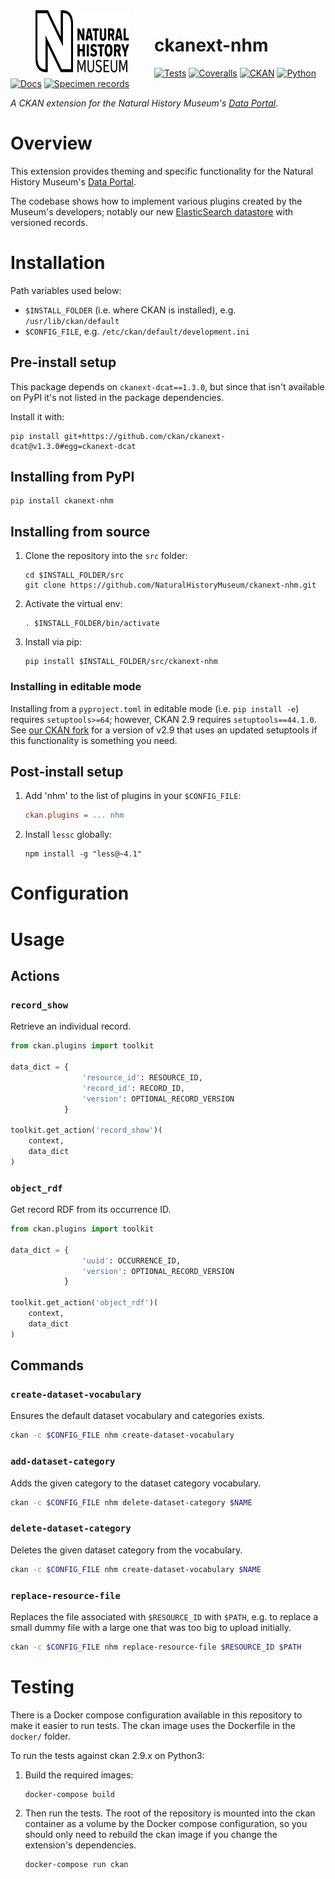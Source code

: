 <!--header-start-->
<img src="https://github.com/NaturalHistoryMuseum/ckanext-nhm/blob/main/.github/nhm-logo.svg" align="left" width="150px" height="100px" hspace="40"/>

# ckanext-nhm

[![Tests](https://img.shields.io/github/actions/workflow/status/NaturalHistoryMuseum/ckanext-nhm/main.yml?style=flat-square)](https://github.com/NaturalHistoryMuseum/ckanext-nhm/actions/workflows/main.yml)
[![Coveralls](https://img.shields.io/coveralls/github/NaturalHistoryMuseum/ckanext-nhm/main?style=flat-square)](https://coveralls.io/github/NaturalHistoryMuseum/ckanext-nhm)
[![CKAN](https://img.shields.io/badge/ckan-2.9.7-orange.svg?style=flat-square)](https://github.com/ckan/ckan)
[![Python](https://img.shields.io/badge/python-3.6%20%7C%203.7%20%7C%203.8-blue.svg?style=flat-square)](https://www.python.org/)
[![Docs](https://img.shields.io/readthedocs/ckanext-nhm?style=flat-square)](https://ckanext-nhm.readthedocs.io)
[![Specimen records](https://img.shields.io/badge/dynamic/json.svg?color=brightgreen&label=specimens&query=%24.result.total&suffix=%20records&url=https%3A%2F%2Fdata.nhm.ac.uk%2Fapi%2F3%2Faction%2Fdatastore_search%3Fresource_id%3D05ff2255-c38a-40c9-b657-4ccb55ab2feb&style=flat-square)](https://data.nhm.ac.uk/dataset/collection-specimens/resource/05ff2255-c38a-40c9-b657-4ccb55ab2feb)

_A CKAN extension for the Natural History Museum's [Data Portal](https://data.nhm.ac.uk)._

<!--header-end-->

# Overview

<!--overview-start-->
This extension provides theming and specific functionality for the Natural History Museum's [Data Portal](https://data.nhm.ac.uk).

The codebase shows how to implement various plugins created by the Museum's developers; notably our new [ElasticSearch datastore](https://github.com/NaturalHistoryMuseum/ckanext-versioned-datastore) with versioned records.

<!--overview-end-->

# Installation

<!--installation-start-->
Path variables used below:
- `$INSTALL_FOLDER` (i.e. where CKAN is installed), e.g. `/usr/lib/ckan/default`
- `$CONFIG_FILE`, e.g. `/etc/ckan/default/development.ini`

## Pre-install setup

This package depends on `ckanext-dcat==1.3.0`, but since that isn't available on PyPI it's not listed in the package dependencies.

Install it with:
```shell
pip install git+https://github.com/ckan/ckanext-dcat@v1.3.0#egg=ckanext-dcat
```

## Installing from PyPI

```shell
pip install ckanext-nhm
```

## Installing from source

1. Clone the repository into the `src` folder:
   ```shell
   cd $INSTALL_FOLDER/src
   git clone https://github.com/NaturalHistoryMuseum/ckanext-nhm.git
   ```

2. Activate the virtual env:
   ```shell
   . $INSTALL_FOLDER/bin/activate
   ```

3. Install via pip:
   ```shell
   pip install $INSTALL_FOLDER/src/ckanext-nhm
   ```

### Installing in editable mode

Installing from a `pyproject.toml` in editable mode (i.e. `pip install -e`) requires `setuptools>=64`; however, CKAN 2.9 requires `setuptools==44.1.0`. See [our CKAN fork](https://github.com/NaturalHistoryMuseum/ckan) for a version of v2.9 that uses an updated setuptools if this functionality is something you need.

## Post-install setup

1. Add 'nhm' to the list of plugins in your `$CONFIG_FILE`:
   ```ini
   ckan.plugins = ... nhm
   ```

2. Install `lessc` globally:
   ```shell
   npm install -g "less@~4.1"
   ```

<!--installation-end-->

# Configuration

<!--configuration-start-->


<!--configuration-end-->

# Usage

<!--usage-start-->
## Actions

### `record_show`
Retrieve an individual record.

```python
from ckan.plugins import toolkit

data_dict = {
                'resource_id': RESOURCE_ID,
                'record_id': RECORD_ID,
                'version': OPTIONAL_RECORD_VERSION
            }

toolkit.get_action('record_show')(
    context,
    data_dict
)
```

### `object_rdf`
Get record RDF from its occurrence ID.

```python
from ckan.plugins import toolkit

data_dict = {
                'uuid': OCCURRENCE_ID,
                'version': OPTIONAL_RECORD_VERSION
            }

toolkit.get_action('object_rdf')(
    context,
    data_dict
)
```

## Commands

### `create-dataset-vocabulary`
Ensures the default dataset vocabulary and categories exists.

```bash
ckan -c $CONFIG_FILE nhm create-dataset-vocabulary
```

### `add-dataset-category`
Adds the given category to the dataset category vocabulary.

```bash
ckan -c $CONFIG_FILE nhm delete-dataset-category $NAME
```

### `delete-dataset-category`
Deletes the given dataset category from the vocabulary.

```bash
ckan -c $CONFIG_FILE nhm create-dataset-vocabulary $NAME
```

### `replace-resource-file`
Replaces the file associated with `$RESOURCE_ID` with `$PATH`, e.g. to replace a small dummy file
with a large one that was too big to upload initially.

```bash
ckan -c $CONFIG_FILE nhm replace-resource-file $RESOURCE_ID $PATH
```

<!--usage-end-->

# Testing

<!--testing-start-->
There is a Docker compose configuration available in this repository to make it easier to run tests. The ckan image uses the Dockerfile in the `docker/` folder.

To run the tests against ckan 2.9.x on Python3:

1. Build the required images:
   ```shell
   docker-compose build
   ```

2. Then run the tests.
   The root of the repository is mounted into the ckan container as a volume by the Docker compose
   configuration, so you should only need to rebuild the ckan image if you change the extension's
   dependencies.
   ```shell
   docker-compose run ckan
   ```

<!--testing-end-->
